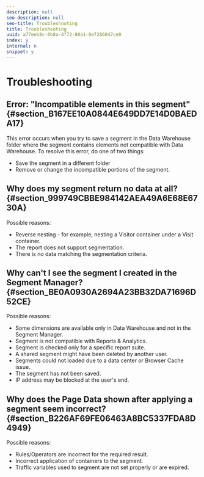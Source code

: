 ```yaml
---
description: null
seo-description: null
seo-title: Troubleshooting
title: Troubleshooting
uuid: a77eeb8c-0b8a-4f72-80a1-0e7286047ce0
index: y
internal: n
snippet: y
---
```


# Troubleshooting

## Error: "Incompatible elements in this segment" {#section_B167EE10A0844E649DD7E14D0BAEDA17}

This error occurs when you try to save a segment in the Data Warehouse folder where the segment contains elements not compatible with Data Warehouse. To resolve this error, do one of two things:

* Save the segment in a different folder 
* Remove or change the incompatible portions of the segment.

## Why does my segment return no data at all? {#section_999749CBBE984142AEA49A6E68E6730A}

Possible reasons:

* Reverse nesting - for example, nesting a Visitor container under a Visit container. 
* The report does not support segmentation. 
* There is no data matching the segmentation criteria.

## Why can't I see the segment I created in the Segment Manager? {#section_BE0A0930A2694A23BB32DA71696D52CE}

Possible reasons:

* Some dimensions are available only in Data Warehouse and not in the Segment Manager. 
* Segment is not compatible with Reports & Analytics. 
* Segment is checked only for a specific report suite. 
* A shared segment might have been deleted by another user. 
* Segments could not loaded due to a data center or Browser Cache issue. 
* The segment has not been saved. 
* IP address may be blocked at the user's end.

## Why does the Page Data shown after applying a segment seem incorrect? {#section_B226AF69FE06463A8BC5337FDA8D4949}

Possible reasons:

* Rules/Operators are incorrect for the required result. 
* Incorrect application of containers to the segment. 
* Traffic variables used to segment are not set properly or are expired.

